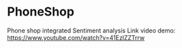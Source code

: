 # PhoneShop
Phone shop integrated Sentiment analysis
Link video demo: https://www.youtube.com/watch?v=41EzlZZTrrw
